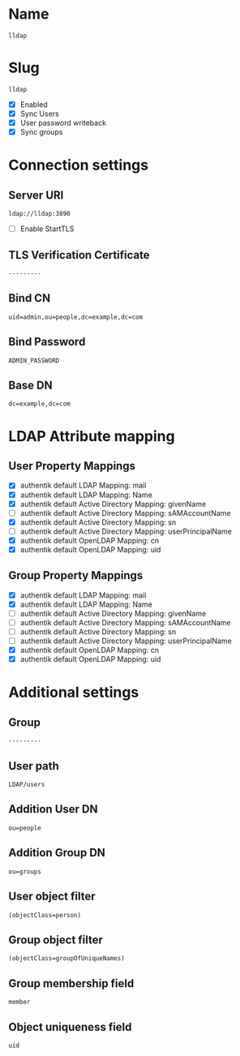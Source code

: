 # Name
```
lldap
```

# Slug
```
lldap
```
- [x] Enabled
- [x] Sync Users
- [x] User password writeback
- [x] Sync groups

# Connection settings

## Server URI
```
ldap://lldap:3890
```

- [ ] Enable StartTLS

## TLS Verification Certificate
```
---------
```

## Bind CN
```
uid=admin,ou=people,dc=example,dc=com
```

## Bind Password
```
ADMIN_PASSWORD
```

## Base DN
```
dc=example,dc=com
```

# LDAP Attribute mapping
## User Property Mappings 
- [x] authentik default LDAP Mapping: mail
- [x] authentik default LDAP Mapping: Name
- [x] authentik default Active Directory Mapping: givenName
- [ ] authentik default Active Directory Mapping: sAMAccountName
- [x] authentik default Active Directory Mapping: sn
- [ ] authentik default Active Directory Mapping: userPrincipalName
- [x] authentik default OpenLDAP Mapping: cn
- [x] authentik default OpenLDAP Mapping: uid

## Group Property Mappings
- [x] authentik default LDAP Mapping: mail
- [x] authentik default LDAP Mapping: Name
- [ ] authentik default Active Directory Mapping: givenName
- [ ] authentik default Active Directory Mapping: sAMAccountName
- [ ] authentik default Active Directory Mapping: sn
- [ ] authentik default Active Directory Mapping: userPrincipalName
- [x] authentik default OpenLDAP Mapping: cn
- [x] authentik default OpenLDAP Mapping: uid

# Additional settings

## Group
```
---------
```

## User path
```
LDAP/users
```

## Addition User DN
```
ou=people
```

## Addition Group DN
```
ou=groups
```

## User object filter
```
(objectClass=person)
```

## Group object filter
```
(objectClass=groupOfUniqueNames)
```

## Group membership field
```
member
```

## Object uniqueness field
```
uid
```
